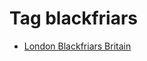 <!--
title: Tag blackfriars
date: 2020-06-28T14:51:44.810Z
tags:
-->
# Tag blackfriars

 * [London Blackfriars Britain](127862031617.md)